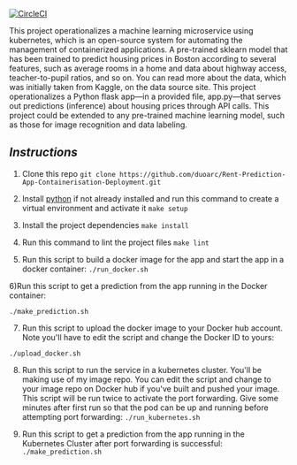 [![CircleCI](https://circleci.com/gh/duoarc/Rent-Prediction-App-Containerisation-Deployment.svg?style=svg)](https://github.com/duoarc/Rent-Prediction-App-Containerisation-Deployment)

This project operationalizes a machine learning microservice using kubernetes, which is an open-source system for automating the management of containerized applications. A pre-trained sklearn model that has been trained to predict housing prices in Boston according to several features, such as average rooms in a home and data about highway access, teacher-to-pupil ratios, and so on. You can read more about the data, which was initially taken from Kaggle, on the data source site. This project operationalizes a Python flask app—in a provided file, app.py—that serves out predictions (inference) about housing prices through API calls. This project could be extended to any pre-trained machine learning model, such as those for image recognition and data labeling.

## _Instructions_

1) Clone this repo
 `git clone https://github.com/duoarc/Rent-Prediction-App-Containerisation-Deployment.git`

2) Install [python](https://www.python.org/) if not already installed and run this command to create a virtual environment and activate it
`make setup`

3) Install the project dependencies
`make install`

4) Run this command to lint the project files
`make lint`

5) Run this script to build a docker image for the app and start the app in a docker container:
`./run_docker.sh`

6)Run this script to get a prediction from the app running in the Docker container:

`./make_prediction.sh`

7) Run this script to upload the docker image to your Docker hub account. Note you'll have to edit the script and change the Docker ID to yours:

`./upload_docker.sh`

8) Run this script to run the service in a kubernetes cluster. You'll be making use of my image repo. You can edit the script and change to your image repo on Docker hub if you've built and pushed your image. This script will be run twice to activate the port forwarding. Give some minutes after first run so that the pod can be up and running before attempting port forwarding:
`./run_kubernetes.sh`

9) Run this script to get a prediction from the app running in the Kubernetes Cluster after port forwarding is successful:
`./make_prediction.sh `

